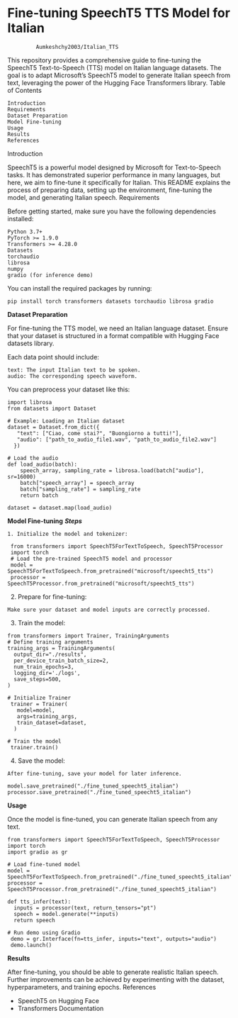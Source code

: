 # Fine-tuning SpeechT5 TTS Model for Italian

             Aumkeshchy2003/Italian_TTS
    
This repository provides a comprehensive guide to fine-tuning the SpeechT5 Text-to-Speech (TTS) model on Italian language datasets. The goal is to adapt Microsoft’s SpeechT5 model to generate Italian speech from text, leveraging the power of the Hugging Face Transformers library.
Table of Contents

    Introduction
    Requirements
    Dataset Preparation
    Model Fine-tuning
    Usage
    Results
    References

Introduction

SpeechT5 is a powerful model designed by Microsoft for Text-to-Speech tasks. It has demonstrated superior performance in many languages, but here, we aim to fine-tune it specifically for Italian. This README explains the process of preparing data, setting up the environment, fine-tuning the model, and generating Italian speech.
Requirements

Before getting started, make sure you have the following dependencies installed:

    Python 3.7+
    PyTorch >= 1.9.0
    Transformers >= 4.28.0
    Datasets
    torchaudio
    librosa
    numpy
    gradio (for inference demo)

You can install the required packages by running:

    pip install torch transformers datasets torchaudio librosa gradio

**Dataset Preparation**

For fine-tuning the TTS model, we need an Italian language dataset. Ensure that your dataset is structured in a format compatible with Hugging Face datasets library.

Each data point should include:

    text: The input Italian text to be spoken.
    audio: The corresponding speech waveform.

You can preprocess your dataset like this:

    import librosa
    from datasets import Dataset

    # Example: Loading an Italian dataset
    dataset = Dataset.from_dict({
       "text": ["Ciao, come stai?", "Buongiorno a tutti!"],
       "audio": ["path_to_audio_file1.wav", "path_to_audio_file2.wav"]
      })

    # Load the audio
    def load_audio(batch):
        speech_array, sampling_rate = librosa.load(batch["audio"], sr=16000)
        batch["speech_array"] = speech_array
        batch["sampling_rate"] = sampling_rate
        return batch

    dataset = dataset.map(load_audio)

**Model Fine-tuning**
***Steps***

    1. Initialize the model and tokenizer:

     from transformers import SpeechT5ForTextToSpeech, SpeechT5Processor
     import torch
     # Load the pre-trained SpeechT5 model and processor
     model = SpeechT5ForTextToSpeech.from_pretrained("microsoft/speecht5_tts")
     processor = SpeechT5Processor.from_pretrained("microsoft/speecht5_tts")

   2. Prepare for fine-tuning:
    
    Make sure your dataset and model inputs are correctly processed.

   3. Train the model:

    from transformers import Trainer, TrainingArguments
    # Define training arguments
    training_args = TrainingArguments(
      output_dir="./results",
      per_device_train_batch_size=2,
      num_train_epochs=3,
      logging_dir='./logs',
      save_steps=500,
    )

    # Initialize Trainer
     trainer = Trainer(
       model=model,
       args=training_args,
       train_dataset=dataset,
      )

    # Train the model
     trainer.train()

   4. Save the model:

    After fine-tuning, save your model for later inference.

    model.save_pretrained("./fine_tuned_speecht5_italian")
    processor.save_pretrained("./fine_tuned_speecht5_italian")

**Usage**

Once the model is fine-tuned, you can generate Italian speech from any text.

    from transformers import SpeechT5ForTextToSpeech, SpeechT5Processor
    import torch
    import gradio as gr

    # Load fine-tuned model
    model = SpeechT5ForTextToSpeech.from_pretrained("./fine_tuned_speecht5_italian")
    processor = SpeechT5Processor.from_pretrained("./fine_tuned_speecht5_italian")

    def tts_infer(text):
      inputs = processor(text, return_tensors="pt")
      speech = model.generate(**inputs)
      return speech

    # Run demo using Gradio
     demo = gr.Interface(fn=tts_infer, inputs="text", outputs="audio")
     demo.launch()

**Results**

After fine-tuning, you should be able to generate realistic Italian speech. Further improvements can be achieved by experimenting with the dataset, hyperparameters, and training epochs.
References

   * SpeechT5 on Hugging Face
   * Transformers Documentation

